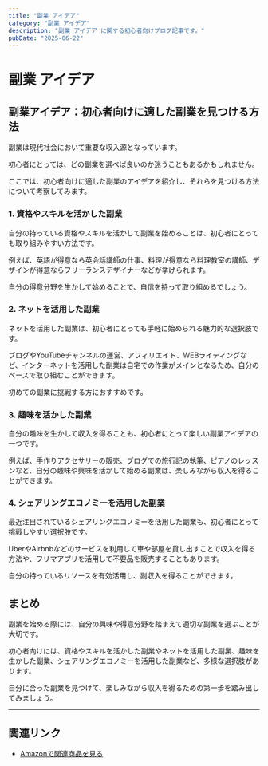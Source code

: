 ```yaml
---
title: "副業 アイデア"
category: "副業 アイデア"
description: "副業 アイデア に関する初心者向けブログ記事です。"
pubDate: "2025-06-22"
---
```


# 副業 アイデア

## 副業アイデア：初心者向けに適した副業を見つける方法

副業は現代社会において重要な収入源となっています。

初心者にとっては、どの副業を選べば良いのか迷うこともあるかもしれません。

ここでは、初心者向けに適した副業のアイデアを紹介し、それらを見つける方法について考察してみます。



### 1. 資格やスキルを活かした副業

自分の持っている資格やスキルを活かして副業を始めることは、初心者にとっても取り組みやすい方法です。

例えば、英語が得意なら英会話講師の仕事、料理が得意なら料理教室の講師、デザインが得意ならフリーランスデザイナーなどが挙げられます。

自分の得意分野を生かして始めることで、自信を持って取り組めるでしょう。



### 2. ネットを活用した副業

ネットを活用した副業は、初心者にとっても手軽に始められる魅力的な選択肢です。

ブログやYouTubeチャンネルの運営、アフィリエイト、WEBライティングなど、インターネットを活用した副業は自宅での作業がメインとなるため、自分のペースで取り組むことができます。

初めての副業に挑戦する方におすすめです。



### 3. 趣味を活かした副業

自分の趣味を生かして収入を得ることも、初心者にとって楽しい副業アイデアの一つです。

例えば、手作りアクセサリーの販売、ブログでの旅行記の執筆、ピアノのレッスンなど、自分の趣味や興味を活かして始める副業は、楽しみながら収入を得ることができます。



### 4. シェアリングエコノミーを活用した副業

最近注目されているシェアリングエコノミーを活用した副業も、初心者にとって挑戦しやすい選択肢です。

UberやAirbnbなどのサービスを利用して車や部屋を貸し出すことで収入を得る方法や、フリマアプリを活用して不要品を販売することもあります。

自分の持っているリソースを有効活用し、副収入を得ることができます。



## まとめ

副業を始める際には、自分の興味や得意分野を踏まえて適切な副業を選ぶことが大切です。

初心者向けには、資格やスキルを活かした副業やネットを活用した副業、趣味を生かした副業、シェアリングエコノミーを活用した副業など、多様な選択肢があります。

自分に合った副業を見つけて、楽しみながら収入を得るための第一歩を踏み出してみましょう。



---

## 関連リンク

- [Amazonで関連商品を見る](https://www.amazon.co.jp/s?k=%E5%89%AF%E6%A5%AD+%E3%82%A2%E3%82%A4%E3%83%87%E3%82%A2&tag=autowritehubai-22)
